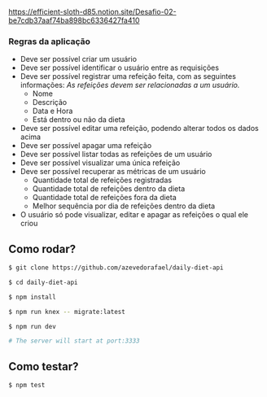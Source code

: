 https://efficient-sloth-d85.notion.site/Desafio-02-be7cdb37aaf74ba898bc6336427fa410

### Regras da aplicação

- Deve ser possível criar um usuário
- Deve ser possível identificar o usuário entre as requisições
- Deve ser possível registrar uma refeição feita, com as seguintes informações:
  _As refeições devem ser relacionadas a um usuário._
  - Nome
  - Descrição
  - Data e Hora
  - Está dentro ou não da dieta
- Deve ser possível editar uma refeição, podendo alterar todos os dados acima
- Deve ser possível apagar uma refeição
- Deve ser possível listar todas as refeições de um usuário
- Deve ser possível visualizar uma única refeição
- Deve ser possível recuperar as métricas de um usuário
  - Quantidade total de refeições registradas
  - Quantidade total de refeições dentro da dieta
  - Quantidade total de refeições fora da dieta
  - Melhor sequência por dia de refeições dentro da dieta
- O usuário só pode visualizar, editar e apagar as refeições o qual ele criou

## Como rodar?

```bash
$ git clone https://github.com/azevedorafael/daily-diet-api

$ cd daily-diet-api

$ npm install

$ npm run knex -- migrate:latest

$ npm run dev

# The server will start at port:3333
```

## Como testar?

```bash
$ npm test
```

